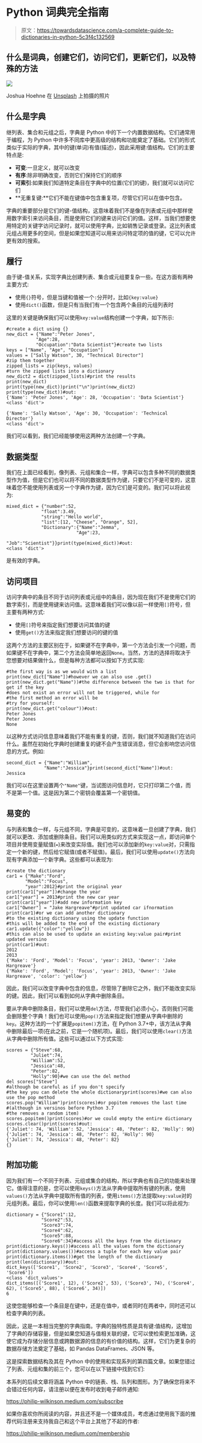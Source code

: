 # Python 词典完全指南

> 原文：<https://towardsdatascience.com/a-complete-guide-to-dictionaries-in-python-5c3f4c132569>

## 什么是词典，创建它们，访问它们，更新它们，以及特殊的方法

![](img/94233099770dc2dbe90fb1aff8c43c0f.png)

Joshua Hoehne 在 [Unsplash](https://unsplash.com?utm_source=medium&utm_medium=referral) 上拍摄的照片

## 什么是字典

继列表、集合和元组之后，字典是 Python 中的下一个内置数据结构。它们通常用于编程，为 Python 中许多不同库中更高级的结构和功能奠定了基础。它们的形式类似于实际的字典，其中的键(单词)有值(描述)，因此采用键:值结构。它们的主要特点是:

*   **可变**:一旦定义，就可以改变
*   **有序**:除非明确改变，否则它们保持它们的顺序
*   **可索引**:如果我们知道特定条目在字典中的位置(它们的键)，我们就可以访问它们
*   **无重复键:**它们不能在键值中包含重复项，尽管它们可以在值中包含。

字典的重要部分是它们的键-值结构，这意味着我们不是像在列表或元组中那样使用数字索引来访问条目，而是使用它们的键来访问它们的值。这样，当我们想要使用特定的关键字访问记录时，就可以使用字典，比如销售记录或登录。这比列表或元组占用更多的空间，但是如果您知道可以用来访问特定项的值的键，它可以允许更有效的搜索。

## 履行

由于键-值关系，实现字典比创建列表、集合或元组要复杂一些。在这方面有两种主要方式:

*   使用`{}`符号，但是当键和值被一个`:`分开时，比如`{key:value}`
*   使用`dict()`函数，但是只有当我们有一个包含两个条目的元组列表时

这里的关键是确保我们可以使用`key:value`结构创建一个字典，如下所示:

```
#create a dict using {}
new_dict = {"Name":"Peter Jones",
           "Age":28,
           "Occupation":"Data Scientist"}#create two lists
keys = ["Name", "Age", "Occupation"]
values = ["Sally Watson", 30, "Technical Director"]
#zip them together
zipped_lists = zip(keys, values)
#turn the zipped lists into a dictionary
new_dict2 = dict(zipped_lists)#print the results
print(new_dict)
print(type(new_dict))print("\n")print(new_dict2)
print(type(new_dict))#out:
{'Name': 'Peter Jones', 'Age': 28, 'Occupation': 'Data Scientist'}
<class 'dict'>

{'Name': 'Sally Watson', 'Age': 30, 'Occupation': 'Technical Director'}
<class 'dict'>
```

我们可以看到，我们已经能够使用这两种方法创建一个字典。

## 数据类型

我们在上面已经看到，像列表、元组和集合一样，字典可以包含多种不同的数据类型作为值，但是它们也可以将不同的数据类型作为键，只要它们不是可变的，这意味着您不能使用列表或另一个字典作为键，因为它们是可变的。我们可以将此视为:

```
mixed_dict = {"number":52,
             "float":3.49,
             "string":"Hello world",
             "list":[12, "Cheese", "Orange", 52],
             "Dictionary":{"Name":"Jemma",
                          "Age":23,
                           "Job":"Scientist"}}print(type(mixed_dict))#out:
<class 'dict'>
```

是有效的字典。

## 访问项目

访问字典中的条目不同于访问列表或元组中的条目，因为现在我们不是使用它们的数字索引，而是使用键来访问值。这意味着我们可以像以前一样使用`[]`符号，但主要有两种方式:

*   使用`[]`符号来指定我们想要访问其值的键
*   使用`get()`方法来指定我们想要访问的键的值

这两个方法的主要区别在于，如果键不在字典中，第一个方法会引发一个问题，而如果键不在字典中，第二个方法会简单地返回`None`。当然，方法的选择将取决于您想要对结果做什么，但是每种方法都可以按如下方式实现:

```
#the first way is as we would with a list
print(new_dict["Name"])#however we can also use .get()
print(new_dict.get("Name"))#the difference between the two is that for get if the key
#does not exist an error will not be triggered, while for 
#the first method an error will be
#try for yourself:
print(new_dict.get("colour"))#out:
Peter Jones
Peter Jones
None
```

以这种方式访问信息意味着我们不能有重复的键，否则，我们就不知道我们在访问什么。虽然在初始化字典时创建重复的键不会产生错误消息，但它会影响您访问信息的方式。例如:

```
second_dict = {"Name":"William",
              "Name":"Jessica"}print(second_dict["Name"])#out:
Jessica
```

我们可以在这里设置两个`"Name"`键，当试图访问信息时，它只打印第二个值，而不是第一个值。这是因为第二个密钥会覆盖第一个密钥值。

## 易变的

与列表和集合一样，与元组不同，字典是可变的，这意味着一旦创建了字典，我们就可以更改、添加或删除条目。我们可以用类似的方式来实现这一点，即访问单个项目并使用变量赋值(`=`)来改变实际值。我们也可以添加新的`key:value`对，只需指定一个新的键，然后给它赋值(或者不赋值)。最后，我们可以使用`update()`方法向现有字典添加一个新字典。这些都可以表现为:

```
#create the dictionary
car1 = {"Make":"Ford",
       "Model":"Focus",
       "year":2012}#print the original year
print(car1["year"])#change the year
car1["year"] = 2013#print the new car year
print(car1["year"])#add new information key
car1["Owner"] = "Jake Hargreave"#print updated car ifnormation
print(car1)#or we can add another dictionary 
#to the existing dictionary using the update function
#this will be added to the end of the existing dictionary
car1.update({"color":"yellow"})
#this can also be used to update an existing key:value pair#print updated versino
print(car1)#out:
2012
2013
{'Make': 'Ford', 'Model': 'Focus', 'year': 2013, 'Owner': 'Jake Hargreave'}
{'Make': 'Ford', 'Model': 'Focus', 'year': 2013, 'Owner': 'Jake Hargreave', 'color': 'yellow'}
```

因此，我们可以改变字典中包含的信息，尽管除了删除它之外，我们不能改变实际的键。因此，我们可以看到如何从字典中删除条目。

要从字典中删除条目，我们可以使用`del`方法，尽管我们必须小心，否则我们可能会删除整个字典！我们也可以使用`pop()`方法来指定我们想要从字典中删除的`key`。这种方法的一个扩展是`popitem()`方法，在 Python 3.7+中，该方法从字典中删除最后一项(在此之前，它是一个随机项)。最后，我们可以使用`clear()`方法从字典中删除所有值。这些可以通过以下方式实现:

```
scores = {"Steve":68,
         "Juliet":74,
         "William":52,
         "Jessica":48,
         "Peter":82,
         "Holly":90}#we can use the del method
del scores["Steve"]
#although be careful as if you don't specify 
#the key you can delete the whole dictionaryprint(scores)#we can also use the pop method
scores.pop("William")print(scores)#or popitem removes the last time 
#(although in versinos before Python 3.7 
#the removes a random item)
scores.popitem()print(scores)#or we could empty the entire dictionary
scores.clear()print(scores)#out:
{'Juliet': 74, 'William': 52, 'Jessica': 48, 'Peter': 82, 'Holly': 90}
{'Juliet': 74, 'Jessica': 48, 'Peter': 82, 'Holly': 90}
{'Juliet': 74, 'Jessica': 48, 'Peter': 82}
{}
```

## 附加功能

因为我们有一个不同于列表、元组或集合的结构，所以字典也有自己的功能来处理它。值得注意的是，您可以使用`keys()`方法从字典中提取所有键的列表，使用`values()`方法从字典中提取所有值的列表，使用`items()`方法提取`key:value`对的元组列表。最后，你可以使用`len()`函数来提取字典的长度。我们可以将此视为:

```
dictionary = {"Score1":12,
             "Score2":53,
             "Score3":74,
             "Score4":62,
             "Score5":88,
             "Score6":34}#access all the keys from the dictionary
print(dictionary.keys())#access all the values form the dictionary
print(dictionary.values())#access a tuple for each key value pair
print(dictionary.items())#get the length of the dictionary
print(len(dictionary))#out:
dict_keys(['Score1', 'Score2', 'Score3', 'Score4', 'Score5', 'Score6'])
<class 'dict_values'>
dict_items([('Score1', 12), ('Score2', 53), ('Score3', 74), ('Score4', 62), ('Score5', 88), ('Score6', 34)])
6
```

这使您能够检查一个条目是在键中，还是在值中，或者同时在两者中，同时还可以检查字典的列表。

因此，这是一本相当完整的字典指南。字典的独特性质是具有键:值结构，这增加了字典的存储容量，但是如果您知道与值相关联的键，它可以使检索更加准确，这使它成为存储分层信息或跨数据源的信息的有价值的结构。这样，它们为更复杂的数据存储方法奠定了基础，如 Pandas DataFrames、JSON 等。

这是探索数据结构及其在 Python 中的使用和实现系列的第四篇文章。如果您错过了列表、元组和集的前三个，您可以在以下链接中找到它们:

</a-complete-guide-to-lists-in-python-d049cf3760d4>  </a-complete-guide-to-sets-in-python-99dc595b633d>  </a-complete-guide-to-tuples-in-python-af76241e8b59>  

本系列的后续文章将涵盖 Python 中的链表、栈、队列和图形。为了确保您将来不会错过任何内容，请注册以便在发布时收到电子邮件通知:

<https://philip-wilkinson.medium.com/subscribe>  

如果你喜欢你所阅读的内容，并且还不是一个媒体成员，考虑通过使用我下面的推荐代码注册来支持我自己和这个平台上其他了不起的作者:

<https://philip-wilkinson.medium.com/membership>  </a-complete-data-science-curriculum-for-beginners-825a39915b54>  </an-introduction-to-sql-for-data-scientists-e3bb539decdf>  </git-and-github-basics-for-data-scientists-b9fd96f8a02a> 